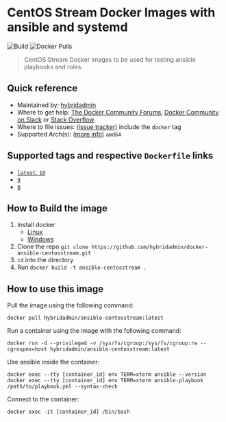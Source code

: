 # CentOS Stream Docker Images with ansible and systemd

![Build](https://img.shields.io/github/actions/workflow/status/hybridadmin/docker-ansible-centosstream/build.yml) ![Docker Pulls](https://img.shields.io/docker/pulls/hybridadmin/ansible-centosstream)

> CentOS Stream Docker images to be used for testing ansible playbooks and roles.

## Quick reference

- Maintained by: [hybridadmin](https://github.com/hybridadmin)
- Where to get help: [The Docker Community Forums](https://forums.docker.com/), [Docker Community on Slack](https://dockr.ly/slack) or [Stack Overflow](https://stackoverflow.com/search?tab=newest&q=docker)
- Where to file issues: [(issue tracker)](https://github.com/hybridadmin/docker-ansible-centosstream/issues) include the `docker` tag
- Supported Arch(s): [(more info)](https://github.com/docker-library/official-images#architectures-other-than-amd64) `amd64`

## Supported tags and respective `Dockerfile` links

- [`latest`, `10`](https://github.com/hybridadmin/docker-ansible-centosstream/tree/main/10/Dockerfile)
- [`9`](https://github.com/hybridadmin/docker-ansible-centosstream/tree/main/9/Dockerfile)
- [`8`](https://github.com/hybridadmin/docker-ansible-centosstream/tree/main/8/Dockerfile)

## How to Build the image

1. Install docker
   - [Linux](https://docs.docker.com/engine/install/)
   - [Windows](https://docs.docker.com/docker-for-windows/install/)
2. Clone the repo `git clone https://github.com/hybridadmin/docker-ansible-centosstream.git`
3. `cd` into the directory
4. Run `docker build -t ansible-centosstream .`

## How to use this image

Pull the image using the following command:

```console
docker pull hybridadmin/ansible-centosstream:latest
```

Run a container using the image with the following command:

```console
docker run -d --privileged -v /sys/fs/cgroup:/sys/fs/cgroup:rw --cgroupns=host hybridadmin/ansible-centosstream:latest
```

Use ansible inside the container:

```console
docker exec --tty [container_id] env TERM=xterm ansible --version
docker exec --tty [container_id] env TERM=xterm ansible-playbook /path/to/playbook.yml --syntax-check
```

Connect to the container:

```console
docker exec -it [container_id] /bin/bash
```

